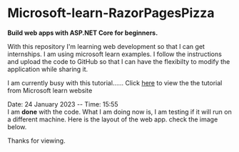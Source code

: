 # Microsoft-learn-RazorPagesPizza
<b>Build web apps with ASP.NET Core for beginners.</b>

With this repository I'm learning web development so that I can get internships. I am using microsoft learn examples. I follow the instructions and upload the code to GitHub so that I can have the flexibilty to modify the application while sharing it.


I am currently busy with this tutorial...... Click <a href="https://learn.microsoft.com/en-gb/training/modules/create-razor-pages-aspnet-core/">here</a> to view the the tutorial from Microsoft learn website
<br>
<p>Date: 24 January 2023 -- Time: 15:55<br>
I am <b>done</b> with the code. What I am doing now is, I am testing if it will run on a different machine. Here is the layout of the web app. check the image below.</p>

Thanks for viewing.
